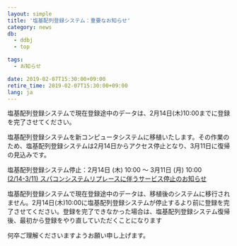 ```yaml
---
layout: simple
title: '塩基配列登録システム：重要なお知らせ'
category: news
db:
  - ddbj
  - top

tags:
  - お知らせ

date: 2019-02-07T15:30:00+09:00
retire_time: 2019-02-07T15:30:00+09:00
lang: ja
---
```


<p><span class="bold">塩基配列登録システムで現在登録途中のデータは、2月14日(木)10:00までに登録を完了させてください。</span></p>

<p>塩基配列登録システムを新コンピュータシステムに移植いたします。その作業のため、塩基配列登録システムは2月14日からアクセス停止となり、3月11日に復帰の見込みです。</p>

<p>塩基配列登録システム停止：2月14日 (木) 10:00 ～ 3月11日 (月) 10:00<br><a href="/news/ja/2019-02-07.html">(2/14-3/11) スパコンシステムリプレースに伴うサービス停止のお知らせ</a></p>

<p><span class="bold">塩基配列登録システムで現在登録途中のデータは、移植後のシステムに移行されません。2月14日(木)10:00に塩基配列登録システムが停止するより前に登録を完了させてください。</span>登録を完了できなかった場合は、塩基配列登録システム復帰後、最初から登録をやり直していただくことになります</p>

<p>何卒ご理解くださいますようお願い申し上げます。</p>
